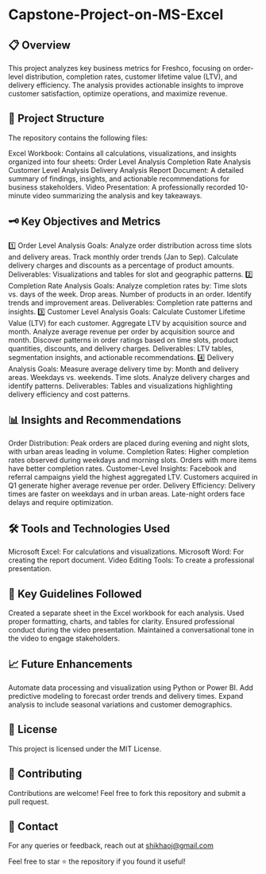 # Capstone-Project-on-MS-Excel

## 📋 Overview
This project analyzes key business metrics for Freshco, focusing on order-level distribution, completion rates, customer lifetime value (LTV), and delivery efficiency. The analysis provides actionable insights to improve customer satisfaction, optimize operations, and maximize revenue.

## 📂 Project Structure
The repository contains the following files:

Excel Workbook:
Contains all calculations, visualizations, and insights organized into four sheets:
Order Level Analysis
Completion Rate Analysis
Customer Level Analysis
Delivery Analysis
Report Document:
A detailed summary of findings, insights, and actionable recommendations for business stakeholders.
Video Presentation:
A professionally recorded 10-minute video summarizing the analysis and key takeaways.

## 🗝️ Key Objectives and Metrics
1️⃣ Order Level Analysis
Goals:
Analyze order distribution across time slots and delivery areas.
Track monthly order trends (Jan to Sep).
Calculate delivery charges and discounts as a percentage of product amounts.
Deliverables:
Visualizations and tables for slot and geographic patterns.
2️⃣ Completion Rate Analysis
Goals:
Analyze completion rates by:
Time slots vs. days of the week.
Drop areas.
Number of products in an order.
Identify trends and improvement areas.
Deliverables:
Completion rate patterns and insights.
3️⃣ Customer Level Analysis
Goals:
Calculate Customer Lifetime Value (LTV) for each customer.
Aggregate LTV by acquisition source and month.
Analyze average revenue per order by acquisition source and month.
Discover patterns in order ratings based on time slots, product quantities, discounts, and delivery charges.
Deliverables:
LTV tables, segmentation insights, and actionable recommendations.
4️⃣ Delivery Analysis
Goals:
Measure average delivery time by:
Month and delivery areas.
Weekdays vs. weekends.
Time slots.
Analyze delivery charges and identify patterns.
Deliverables:
Tables and visualizations highlighting delivery efficiency and cost patterns.

## 📊 Insights and Recommendations
Order Distribution:
Peak orders are placed during evening and night slots, with urban areas leading in volume.
Completion Rates:
Higher completion rates observed during weekdays and morning slots.
Orders with more items have better completion rates.
Customer-Level Insights:
Facebook and referral campaigns yield the highest aggregated LTV.
Customers acquired in Q1 generate higher average revenue per order.
Delivery Efficiency:
Delivery times are faster on weekdays and in urban areas.
Late-night orders face delays and require optimization.

## 🛠️ Tools and Technologies Used
Microsoft Excel: For calculations and visualizations.
Microsoft Word: For creating the report document.
Video Editing Tools: To create a professional presentation.

## 📌 Key Guidelines Followed
Created a separate sheet in the Excel workbook for each analysis.
Used proper formatting, charts, and tables for clarity.
Ensured professional conduct during the video presentation.
Maintained a conversational tone in the video to engage stakeholders.

## 📈 Future Enhancements
Automate data processing and visualization using Python or Power BI.
Add predictive modeling to forecast order trends and delivery times.
Expand analysis to include seasonal variations and customer demographics.

## 📝 License
This project is licensed under the MIT License.

## 🤝 Contributing
Contributions are welcome! Feel free to fork this repository and submit a pull request.

## 📧 Contact
For any queries or feedback, reach out at shikhaoj@gmail.com

Feel free to star ⭐ the repository if you found it useful!







